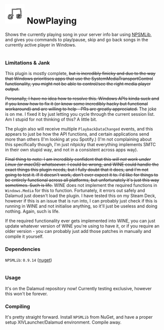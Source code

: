 # ![logo](logo_64.png) NowPlaying
Shows the currently playing song in your server info bar using [NPSMLib](https://www.nuget.org/packages/NPSMLib), and gives you commands to play/pause, skip and go back songs in the currently active player in Windows.  
&nbsp;  

### Limitations & Jank
This plugin is mostly complete, ~~but is incredibly finicky and due to the way that Windows prioritises apps that use the SystemMediaTransportControl functionality, you might not be able to control/see the right media player output.~~  

~~Personally, I have no idea how to resolve this. Windows APIs kinda suck and if you know how to fix it (or know some incredibly hacky but functional workaround) and are willing to help - PRs are greatly appreciated.~~ The joke is on me. I fixed it by just letting you cycle through the current session list. Am I stupid for not thinking of this? A little bit.
  
The plugin also will receive multiple `PlaybackDataChanged` events, and this appears to just be how the API functions, and certain applications send more than others (I'm looking at you Spotify.) (I'm not complaining about this specifically though, I'm just nitpicky that everything implements SMTC in their own stupid way, and not in a consistent across apps way).  
  
~~Final thing to note: I am incredibly confident that this *will not work under Linux (or macOS) whatsoever.* I could be wrong, and WINE could handle the exact things this plugin needs, but I fully doubt that it does, and I'm not going to test it. If it doesn't work, don't ever expect it to. I'd like for things to be entirely functional across all platforms, but unfortunately it's just this way sometimes. Such is life.~~
WINE does not implement the required functions in `Windows.Media` for this to function. Fortunately, it errors out safely and Dalamud just doesn't load the plugin. I have tested this on my Steam Deck, however if this is an issue that is run into, I can probably just check if this is running in WINE and not initialise anything, so it'll just be useless and doing nothing. Again, such is life.   
  
If the required functionality ever gets implemented into WINE, you can just update whatever version of WINE you're using to have it, or if you require an older version - you can probably just add those patches in manually and compile it yourself.
&nbsp;
### Dependencies
`NPSMLib`: `0.9.14` ([nuget](https://www.nuget.org/packages/NPSMLib))  
&nbsp;

### Usage
It's on the Dalamud repository now! Currently testing exclusive, however this won't be forever.
  
### Compiling
It's pretty straight forward. Install `NPSMLib` from NuGet, and have a proper setup XIVLauncher/Dalamud environment. Compile away.
